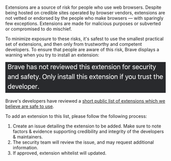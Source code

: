 Extensions are a source of risk for people who use web browsers. Despite being hosted on credible sites operated by browser vendors, extensions are not vetted or endorsed by the people who make browsers — with sparingly few exceptions. Extensions are made for malicious purposes or subverted or compromised to do mischief.

To minimize exposure to these risks, it's safest to use the smallest practical set of extensions, and then only from trustworthy and competent developers. To ensure that people are aware of this risk, Brave displays a warning when you try to install an extension:

![](https://github.com/jumde/jumde.github.io/blob/master/img/review.png)

Brave's developers have reviewed a [short public list of extensions which we believe are safe to use]( https://github.com/brave/extension-whitelist/blob/master/data/whitelist.json).

To add an extension to this list, please follow the following process:

1. Create an issue detailing the extension to be added. Make sure to note factors & evidence supporting credibility and integrity of the developers & maintainers.
2. The security team will review the issue, and may request additional information.
3. If approved, extension whitelist will updated.
